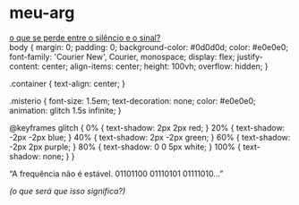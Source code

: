 # meu-arg
<!DOCTYPE html>
<html lang="pt-BR">
<head>
  <meta charset="UTF-8">
  <title>...</title>
  <link rel="stylesheet" href="style.css">
</head>
<body>
  <div class="container">
    <a href="pista1.html" class="misterio">o que se perde entre o silêncio e o sinal?</a>
  </div>
</body>
</html>
body {
  margin: 0;
  padding: 0;
  background-color: #0d0d0d;
  color: #e0e0e0;
  font-family: 'Courier New', Courier, monospace;
  display: flex;
  justify-content: center;
  align-items: center;
  height: 100vh;
  overflow: hidden;
}

.container {
  text-align: center;
}

.misterio {
  font-size: 1.5em;
  text-decoration: none;
  color: #e0e0e0;
  animation: glitch 1.5s infinite;
}

@keyframes glitch {
  0% { text-shadow: 2px 2px red; }
  20% { text-shadow: -2px -2px blue; }
  40% { text-shadow: 2px -2px green; }
  60% { text-shadow: -2px 2px purple; }
  80% { text-shadow: 0 0 5px white; }
  100% { text-shadow: none; }
}
<!DOCTYPE html>
<html lang="pt-BR">
<head>
  <meta charset="UTF-8">
  <title>pista 1</title>
  <link rel="stylesheet" href="style.css">
</head>
<body>
  <div class="container">
    <p>“A frequência não é estável. 01101100 01110101 01111010...”</p>
    <p><i>(o que será que isso significa?)</i></p>
  </div>
</body>
</html>
